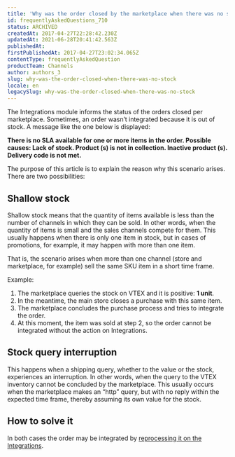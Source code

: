 ```yaml
---
title: 'Why was the order closed by the marketplace when there was no stock?'
id: frequentlyAskedQuestions_710
status: ARCHIVED
createdAt: 2017-04-27T22:28:42.230Z
updatedAt: 2021-06-28T20:41:42.563Z
publishedAt: 
firstPublishedAt: 2017-04-27T23:02:34.065Z
contentType: frequentlyAskedQuestion
productTeam: Channels
author: authors_3
slug: why-was-the-order-closed-when-there-was-no-stock
locale: en
legacySlug: why-was-the-order-closed-when-there-was-no-stock
---
```


The Integrations module informs the status of the orders closed per marketplace. Sometimes, an order wasn’t integrated because it is out of stock. A message like the one below is displayed:

__There is no SLA available for one or more items in the order. Possible causes: Lack of stock. Product (s) is not in collection. Inactive product (s). Delivery code is not met.__

The purpose of this article is to explain the reason why this scenario arises. There are two possibilities:

## Shallow stock

Shallow stock means that the quantity of items available is less than the number of channels in which they can be sold. In other words, when the quantity of items is small and the sales channels compete for them. This usually happens when there is only one item in stock, but in cases of promotions, for example, it may happen with more than one item.

That is, the scenario arises when more than one channel (store and marketplace, for example) sell the same SKU item in a short time frame.

Example:

1. The marketplace queries the stock on VTEX and it is positive: __1 unit__.
2. In the meantime, the main store closes a purchase with this same item.
3. The marketplace concludes the purchase process and tries to integrate the order.
4. At this moment, the item was sold at step 2, so the order cannot be integrated without the action on Integrations.

## Stock query interruption

This happens when a shipping query, whether to the value or the stock, experiences an interruption. In other words, when the query to the VTEX inventory cannot be concluded by the marketplace. This usually occurs when the marketplace makes an “http” query, but with no reply within the expected time frame, thereby assuming its own value for the stock.

## How to solve it

In both cases the order may be integrated by [reprocessing it on the Integrations](/en/tutorial/checking-integrations-in-bridge).
